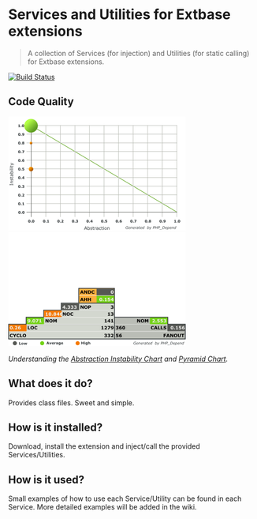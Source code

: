 Services and Utilities for Extbase extensions
=============================================

> A collection of Services (for injection) and Utilities (for static calling) for Extbase extensions.

[![Build Status](https://travis-ci.org/FluidTYPO3/tool.png?branch=master)](https://travis-ci.org/FluidTYPO3/tool)

## Code Quality

![Abstraction Instability Chart](Documentation/ComplexityChart.png)
![Inheritance and dependency risk](Documentation/PyramidChart.png)

_Understanding the [Abstraction Instability Chart](http://pdepend.org/documentation/handbook/reports/abstraction-instability-chart.html)
and [Pyramid Chart](http://pdepend.org/documentation/handbook/reports/overview-pyramid.html)._

## What does it do?

Provides class files. Sweet and simple.

## How is it installed?

Download, install the extension and inject/call the provided Services/Utilities.

## How is it used?

Small examples of how to use each Service/Utility can be found in each Service. More detailed examples will be added in the wiki.

